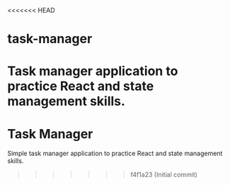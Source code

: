 <<<<<<< HEAD
# task-manager
Task manager application to practice React and state management skills.
=======
# Task Manager

Simple task manager application to practice React and state management skills.
>>>>>>> f4f1a23 (Initial commit)
